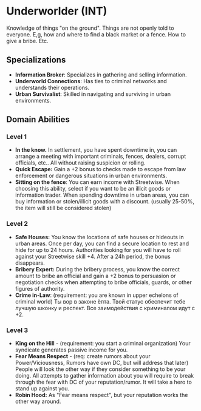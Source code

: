 # Underworlder (INT)

Knowledge of things "on the ground". Things are not openly told to everyone. E,g, how and where to find a black market or a fence. How to give a bribe. Etc.

## Specializations

- **Information Broker**: Specializes in gathering and selling information.
- **Underworld Connections**: Has ties to criminal networks and understands their operations.
- **Urban Survivalist**: Skilled in navigating and surviving in urban environments.

## Domain Abilities

### Level 1

- **In the know.** In settlement, you have spent downtime in, you can arrange a meeting with important criminals, fences, dealers, corrupt officials, etc.. All without raising suspicion or rolling.
- **Quick Escape:** Gain a +2 bonus to checks made to escape from law enforcement or dangerous situations in urban environments.
- **Sitting on the fence**: You can earn income with Streetwise. When choosing this ability, select if you want to be an illicit goods or information trader. When spending downtime in urban areas, you can buy information or stolen/illicit goods with a discount. (usually 25-50%, the item will still be considered stolen)

### Level 2

- **Safe Houses:** You know the locations of safe houses or hideouts in urban areas. Once per day, you can find a secure location to rest and hide for up to 24 hours. Authorities looking for you will have to roll against your Streetwise skill +4. After a 24h period, the bonus disappears.
- **Bribery Expert:** During the bribery process, you know the correct amount to bribe an official and gain a +2 bonus to persuasion or negotiation checks when attempting to bribe officials, guards, or other figures of authority.
- **Crime in-Law**: (requirement: you are known in upper echelons of criminal world) Ты вор в законе ёпта. Твой статус обеспечит тебе лучшую шконку и респект. Все заимодействия с криминалом идут с +2.

### Level 3

- **King on the Hill** - (requirement: you start a criminal organization) Your syndicate generates passive income for you.
- **Fear Means Respect** - (req: create rumors about your Power/Viciousness, Rumors have own DC, but will address that later) People will look the other way if they consider something to be your doing. All attempts to gather information about you will require to break through the fear with DC of your reputation/rumor. It will take a hero to stand up against you.
- **Robin Hood:** As "Fear means respect", but your reputation works the other way around.